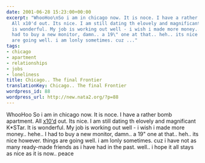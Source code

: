 ```yaml
---
date: 2001-06-28 15:23:00+00:00
excerpt: "WhooHoo\nSo i am in chicago now. It is noce. I have a rather bomb apartment.
  All x10'd out. Its nice. I am still dating th elovely and magnificant K*STar. It
  is wonderful. My job is working out well - i wish i made more money.. hehe.. \nI
  had to buy a new monitor, damn.. a 19\" one at that.. heh.. its nice however. things
  are going well. i am lonly sometimes. cuz ..."
tags:
- chicago
- apartment
- relationships
- jobs
- loneliness
title: Chicago.. The final Frontier
translationKey: Chicago.. The final Frontier
wordpress_id: 88
wordpress_url: http://new.nata2.org/?p=88
---
```


WhooHoo
So i am in chicago now. It is noce. I have a rather bomb apartment. All <a href="http://www.x10.com">x10'd</a> out. Its nice. I am still dating th elovely and magnificant K*STar. It is wonderful. My job is working out well - i wish i made more money.. hehe.. 
I had to buy a new monitor, damn.. a 19" one at that.. heh.. its nice however. things are going well. i am lonly sometimes. cuz i have not as many ready-made friends as i have had in the past. well.. i hope it all stays as nice as it is now.. peace